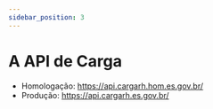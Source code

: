 ```yaml
---
sidebar_position: 3
---
```


# A API de Carga

- Homologação: https://api.cargarh.hom.es.gov.br/
- Produção: https://api.cargarh.es.gov.br/